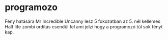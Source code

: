 # programozo

Fény hatására Mr Incredible Uncanny lesz 5 fokozatban
az 5. nél kellemes Half life zombi ordítás csendül fel ami jelzi hogy a programozó túl sok fényt kap.

